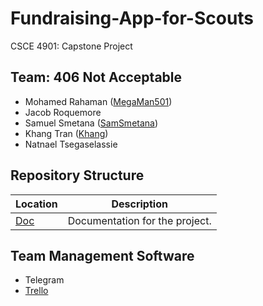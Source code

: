 # Fundraising-App-for-Scouts
CSCE 4901: Capstone Project

## Team: 406 Not Acceptable
- Mohamed Rahaman ([MegaMan501](https://github.com/MegaMan501))
- Jacob Roquemore
- Samuel Smetana ([SamSmetana](https://github.com/SamSmetana))
- Khang Tran ([Khang](https://github.com/nartuo1997))
- Natnael Tsegaselassie

## Repository Structure
|   Location |  Description |
|---|---|
|  [Doc](/Doc) |  Documentation for the project. |

## Team Management Software
- Telegram
- [Trello](https://trello.com/b/pdx3dVVM/406-not-acceptable) 

